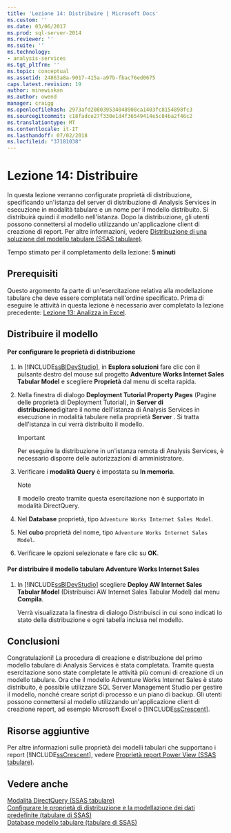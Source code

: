```yaml
---
title: 'Lezione 14: Distribuire | Microsoft Docs'
ms.custom: ''
ms.date: 03/06/2017
ms.prod: sql-server-2014
ms.reviewer: ''
ms.suite: ''
ms.technology:
- analysis-services
ms.tgt_pltfrm: ''
ms.topic: conceptual
ms.assetid: 24863a8a-9017-415a-a97b-fbac76ed0675
caps.latest.revision: 19
author: minewiskan
ms.author: owend
manager: craigg
ms.openlocfilehash: 2973afd208039534048908ca1403fc8154898fc3
ms.sourcegitcommit: c18fadce27f330e1d4f36549414e5c84ba2f46c2
ms.translationtype: MT
ms.contentlocale: it-IT
ms.lasthandoff: 07/02/2018
ms.locfileid: "37181038"
---
```

# <a name="lesson-14-deploy"></a>Lezione 14: Distribuire
  In questa lezione verranno configurate proprietà di distribuzione, specificando un'istanza del server di distribuzione di Analysis Services in esecuzione in modalità tabulare e un nome per il modello distribuito. Si distribuirà quindi il modello nell'istanza. Dopo la distribuzione, gli utenti possono connettersi al modello utilizzando un'applicazione client di creazione di report. Per altre informazioni, vedere [Distribuzione di una soluzione del modello tabulare &#40;SSAS tabulare&#41;](tabular-models/tabular-model-solution-deployment-ssas-tabular.md).  
  
 Tempo stimato per il completamento della lezione: **5 minuti**  
  
## <a name="prerequisites"></a>Prerequisiti  
 Questo argomento fa parte di un'esercitazione relativa alla modellazione tabulare che deve essere completata nell'ordine specificato. Prima di eseguire le attività in questa lezione è necessario aver completato la lezione precedente: [Lezione 13: Analizza in Excel](lesson-12-analyze-in-excel.md).  
  
## <a name="deploy-the-model"></a>Distribuire il modello  
  
#### <a name="to-configure-deployment-properties"></a>Per configurare le proprietà di distribuzione  
  
1.  In [!INCLUDE[ssBIDevStudio](../includes/ssbidevstudio-md.md)], in **Esplora soluzioni** fare clic con il pulsante destro del mouse sul progetto **Adventure Works Internet Sales Tabular Model** e scegliere **Proprietà** dal menu di scelta rapida.  
  
2.  Nella finestra di dialogo **Deployment Tutorial Property Pages** (Pagine delle proprietà di Deployment Tutorial), in **Server di distribuzione**digitare il nome dell'istanza di Analysis Services in esecuzione in modalità tabulare nella proprietà **Server** . Si tratta dell'istanza in cui verrà distribuito il modello.  
  
    > [!IMPORTANT]  
    >  Per eseguire la distribuzione in un'istanza remota di Analysis Services, è necessario disporre delle autorizzazioni di amministratore.  
  
3.  Verificare i **modalità Query** è impostata su **In memoria**.  
  
    > [!NOTE]  
    >  Il modello creato tramite questa esercitazione non è supportato in modalità DirectQuery.  
  
4.  Nel **Database** proprietà, tipo `Adventure Works Internet Sales Model`.  
  
5.  Nel **cubo** proprietà del nome, tipo `Adventure Works Internet Sales Model`.  
  
6.  Verificare le opzioni selezionate e fare clic su **OK**.  
  
#### <a name="to-deploy-the-adventure-works-internet-sales-tabular-model"></a>Per distribuire il modello tabulare Adventure Works Internet Sales  
  
1.  In [!INCLUDE[ssBIDevStudio](../includes/ssbidevstudio-md.md)] scegliere **Deploy AW Internet Sales Tabular Model** (Distribuisci AW Internet Sales Tabular Model) dal menu **Compila**.  
  
     Verrà visualizzata la finestra di dialogo Distribuisci in cui sono indicati lo stato della distribuzione e ogni tabella inclusa nel modello.  
  
## <a name="conclusion"></a>Conclusioni  
 Congratulazioni! La procedura di creazione e distribuzione del primo modello tabulare di Analysis Services è stata completata. Tramite questa esercitazione sono state completate le attività più comuni di creazione di un modello tabulare. Ora che il modello Adventure Works Internet Sales è stato distribuito, è possibile utilizzare SQL Server Management Studio per gestire il modello, nonché creare script di processo e un piano di backup. Gli utenti possono connettersi al modello utilizzando un'applicazione client di creazione report, ad esempio Microsoft Excel o [!INCLUDE[ssCrescent](../includes/sscrescent-md.md)].  
  
## <a name="additional-resources"></a>Risorse aggiuntive  
 Per altre informazioni sulle proprietà dei modelli tabulari che supportano i report [!INCLUDE[ssCrescent](../includes/sscrescent-md.md)], vedere [Proprietà report Power View &#40;SSAS tabulare&#41;](tabular-models/properties-ssas-tabular.md).  
  
## <a name="see-also"></a>Vedere anche  
 [Modalità DirectQuery &#40;SSAS tabulare&#41;](tabular-models/directquery-mode-ssas-tabular.md)   
 [Configurare le proprietà di distribuzione e la modellazione dei dati predefinite &#40;tabulare di SSAS&#41;](tabular-models/configure-default-data-modeling-and-deployment-properties-ssas-tabular.md)   
 [Database modello tabulare &#40;tabulare di SSAS&#41;](tabular-models/tabular-model-databases-ssas-tabular.md)  
  
  
